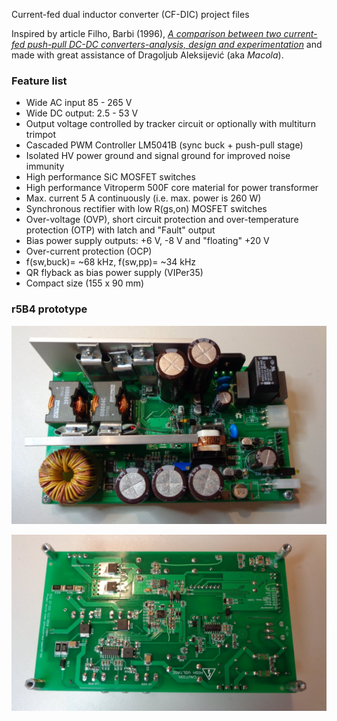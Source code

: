 Current-fed dual inductor converter (CF-DIC) project files

Inspired by article Filho, Barbi (1996), *[A comparison between two current-fed push-pull DC-DC converters-analysis, design and experimentation](https://www.researchgate.net/publication/3673781_A_comparison_between_two_current-fed_push-pull_DC-DC_converters-analysis_design_and_experimentation)* and made with great assistance of Dragoljub Aleksijević (aka *Macola*).

### Feature list

* Wide AC input 85 - 265 V
* Wide DC output: 2.5 - 53 V
* Output voltage controlled by tracker circuit or optionally with multiturn trimpot
* Cascaded PWM Controller LM5041B (sync buck + push-pull stage)
* Isolated HV power ground and signal ground for improved noise immunity
* High performance SiC MOSFET switches
* High performance Vitroperm 500F core material for power transformer
* Max. current 5 A continuously (i.e. max. power is 260 W)
* Synchronous rectifier with low R(gs,on) MOSFET switches
* Over-voltage (OVP), short circuit protection and over-temperature protection (OTP) with latch and "Fault" output
* Bias power supply outputs: +6 V, -8 V and "floating" +20 V
* Over-current protection (OCP)
* f(sw,buck)= ~68 kHz, f(sw,pp)= ~34 kHz
* QR flyback as bias power supply (VIPer35)
* Compact size (155 x 90 mm)

### r5B4 prototype

![PCB top layer](Images/CF-DIC_r5B4_top_view.jpg)

![PCB top layer](Images/CF-DIC_r5B4_bottom_view.jpg)


